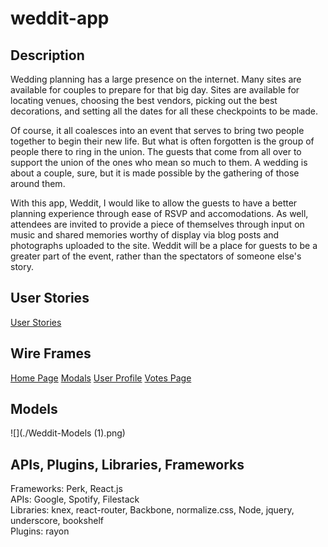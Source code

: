 # weddit-app

## Description
  Wedding planning has a large presence on the internet.  Many sites are available for couples to prepare for that big day.  Sites are available for locating venues, choosing the best vendors, picking out the best decorations, and setting all the dates for all these checkpoints to be made.
  
  Of course, it all coalesces into an event that serves to bring two people together to begin their new life.  But what is often forgotten is the group of people there to ring in the union.  The guests that come from all over to support the union of the ones who mean so much to them.  A wedding is about a couple, sure, but it is made possible by the gathering of those around them.
  
  With this app, Weddit, I would like to allow the guests to have a better planning experience through ease of RSVP and accomodations.  As well, attendees are invited to provide a piece of themselves through input on music and shared memories worthy of display via blog posts and photographs uploaded to the site.  Weddit will be a place for guests to be a greater part of the event, rather than the spectators of someone else's story.

## User Stories
  [User Stories](https://trello.com/b/PIgwNyDL/weddit)

## Wire Frames
  [Home Page](./HomePage.jpg)
  [Modals](./Modals.jpg)
  [User Profile](./UserProfile.jpg)
  [Votes Page](./VotesPage.jpg)

## Models
  ![](./Weddit-Models (1).png)

## APIs, Plugins, Libraries, Frameworks
Frameworks: Perk, React.js <br> APIs: Google, Spotify, Filestack <br> Libraries: knex, react-router, Backbone, normalize.css, Node, jquery, underscore, bookshelf <br> Plugins: rayon
